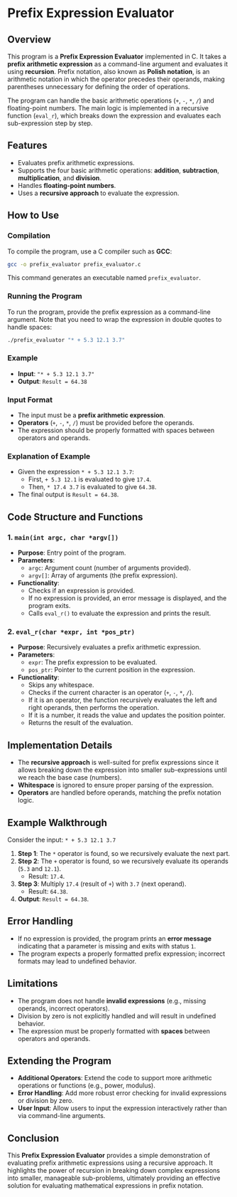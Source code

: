 # Prefix Expression Evaluator

## Overview
This program is a **Prefix Expression Evaluator** implemented in C. It takes a **prefix arithmetic expression** as a command-line argument and evaluates it using **recursion**. Prefix notation, also known as **Polish notation**, is an arithmetic notation in which the operator precedes their operands, making parentheses unnecessary for defining the order of operations.

The program can handle the basic arithmetic operations (`+`, `-`, `*`, `/`) and floating-point numbers. The main logic is implemented in a recursive function (`eval_r`), which breaks down the expression and evaluates each sub-expression step by step.

## Features
- Evaluates prefix arithmetic expressions.
- Supports the four basic arithmetic operations: **addition**, **subtraction**, **multiplication**, and **division**.
- Handles **floating-point numbers**.
- Uses a **recursive approach** to evaluate the expression.

## How to Use
### Compilation
To compile the program, use a C compiler such as **GCC**:
```sh
gcc -o prefix_evaluator prefix_evaluator.c
```
This command generates an executable named `prefix_evaluator`.

### Running the Program
To run the program, provide the prefix expression as a command-line argument. Note that you need to wrap the expression in double quotes to handle spaces:
```sh
./prefix_evaluator "* + 5.3 12.1 3.7"
```
### Example
- **Input**: `"* + 5.3 12.1 3.7"`
- **Output**: `Result = 64.38`

### Input Format
- The input must be a **prefix arithmetic expression**.
- **Operators** (`+`, `-`, `*`, `/`) must be provided before the operands.
- The expression should be properly formatted with spaces between operators and operands.

### Explanation of Example
- Given the expression `* + 5.3 12.1 3.7`:
  - First, `+ 5.3 12.1` is evaluated to give `17.4`.
  - Then, `* 17.4 3.7` is evaluated to give `64.38`.
- The final output is `Result = 64.38`.

## Code Structure and Functions

### 1. `main(int argc, char *argv[])`
- **Purpose**: Entry point of the program.
- **Parameters**:
  - `argc`: Argument count (number of arguments provided).
  - `argv[]`: Array of arguments (the prefix expression).
- **Functionality**:
  - Checks if an expression is provided.
  - If no expression is provided, an error message is displayed, and the program exits.
  - Calls `eval_r()` to evaluate the expression and prints the result.

### 2. `eval_r(char *expr, int *pos_ptr)`
- **Purpose**: Recursively evaluates a prefix arithmetic expression.
- **Parameters**:
  - `expr`: The prefix expression to be evaluated.
  - `pos_ptr`: Pointer to the current position in the expression.
- **Functionality**:
  - Skips any whitespace.
  - Checks if the current character is an operator (`+`, `-`, `*`, `/`).
  - If it is an operator, the function recursively evaluates the left and right operands, then performs the operation.
  - If it is a number, it reads the value and updates the position pointer.
  - Returns the result of the evaluation.

## Implementation Details
- The **recursive approach** is well-suited for prefix expressions since it allows breaking down the expression into smaller sub-expressions until we reach the base case (numbers).
- **Whitespace** is ignored to ensure proper parsing of the expression.
- **Operators** are handled before operands, matching the prefix notation logic.

## Example Walkthrough
Consider the input: `* + 5.3 12.1 3.7`
1. **Step 1**: The `*` operator is found, so we recursively evaluate the next part.
2. **Step 2**: The `+` operator is found, so we recursively evaluate its operands (`5.3` and `12.1`).
   - Result: `17.4`.
3. **Step 3**: Multiply `17.4` (result of `+`) with `3.7` (next operand).
   - Result: `64.38`.
4. **Output**: `Result = 64.38`.

## Error Handling
- If no expression is provided, the program prints an **error message** indicating that a parameter is missing and exits with status `1`.
- The program expects a properly formatted prefix expression; incorrect formats may lead to undefined behavior.

## Limitations
- The program does not handle **invalid expressions** (e.g., missing operands, incorrect operators).
- Division by zero is not explicitly handled and will result in undefined behavior.
- The expression must be properly formatted with **spaces** between operators and operands.

## Extending the Program
- **Additional Operators**: Extend the code to support more arithmetic operations or functions (e.g., power, modulus).
- **Error Handling**: Add more robust error checking for invalid expressions or division by zero.
- **User Input**: Allow users to input the expression interactively rather than via command-line arguments.

## Conclusion
This **Prefix Expression Evaluator** provides a simple demonstration of evaluating prefix arithmetic expressions using a recursive approach. It highlights the power of recursion in breaking down complex expressions into smaller, manageable sub-problems, ultimately providing an effective solution for evaluating mathematical expressions in prefix notation.

